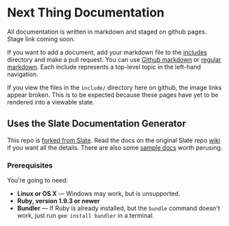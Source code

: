Next Thing Documentation
========

All documentation is written in markdown and staged on github pages. Stage link coming soon.

If you want to add a document, add your markdown file to the [includes](https://github.com/NextThingCo/slate/tree/master/source/includes) directory and make a pull request. You can use [Github markdown](https://help.github.com/articles/github-flavored-markdown/) or [regular markdown](https://daringfireball.net/projects/markdown/syntax). 
Each include represents a top-level topic in the left-hand navigation.

If you view the files in the `include/` directory here on github, the image links appear broken. This is to be expected because these pages have yet to be rendered into a viewable state. 

Uses the Slate Documentation Generator
------------------------------
This repo is [forked from Slate](https://github.com/tripit/slate). Read the docs on the original Slate repo [wiki](https://github.com/tripit/slate/wiki) if you want all the details. There are also some [sample docs](http://tripit.github.io/slate) worth perusing.

### Prerequisites

You're going to need:

 - **Linux or OS X** — Windows may work, but is unsupported.
 - **Ruby, version 1.9.3 or newer**
 - **Bundler** — If Ruby is already installed, but the `bundle` command doesn't work, just run `gem install bundler` in a terminal.

